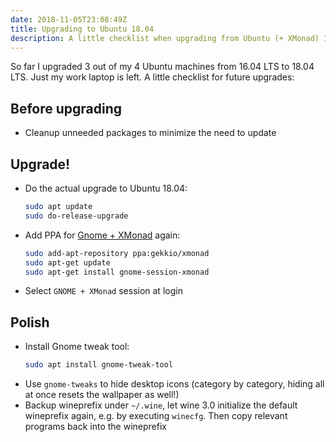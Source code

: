 ```yaml
---
date: 2018-11-05T23:08:49Z
title: Upgrading to Ubuntu 18.04
description: A little checklist when upgrading from Ubuntu (+ XMonad) 16.04 to 18.04
---
```


So far I upgraded 3 out of my 4 Ubuntu machines from 16.04 LTS to 18.04 LTS.
Just my work laptop is left. A little checklist for future upgrades:

## Before upgrading

* Cleanup unneeded packages to minimize the need to update

## Upgrade!

* Do the actual upgrade to Ubuntu 18.04:
    ```bash
    sudo apt update
    sudo do-release-upgrade
    ```
* Add PPA for [Gnome + XMonad](https://github.com/Gekkio/gnome-session-xmonad) again:
    ```bash
    sudo add-apt-repository ppa:gekkio/xmonad
    sudo apt-get update
    sudo apt-get install gnome-session-xmonad
    ```
* Select `GNOME + XMonad` session at login

## Polish

* Install Gnome tweak tool:
    ```bash
    sudo apt install gnome-tweak-tool
    ```
* Use `gnome-tweaks` to hide desktop icons (category by category, hiding all at once resets the wallpaper as well!)
* Backup wineprefix under `~/.wine`, let wine 3.0 initialize the default wineprefix again, e.g. by executing `winecfg`. Then copy relevant programs back into the wineprefix

